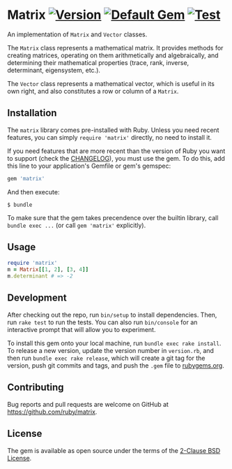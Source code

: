 # Matrix [![Version](https://badge.fury.io/rb/matrix.svg)](https://badge.fury.io/rb/matrix) [![Default Gem](https://img.shields.io/badge/stdgem-default-9c1260.svg)](https://stdgems.org/matrix/)  [![Test](https://github.com/ruby/matrix/workflows/test/badge.svg)](https://github.com/ruby/matrix/actions?query=workflow%3Atest)

An implementation of `Matrix` and `Vector` classes.

The `Matrix` class represents a mathematical matrix. It provides methods for creating matrices, operating on them arithmetically and algebraically, and determining their mathematical properties (trace, rank, inverse, determinant, eigensystem, etc.).

The `Vector` class represents a mathematical vector, which is useful in its own right, and also constitutes a row or column of a `Matrix`.

## Installation

The `matrix` library comes pre-installed with Ruby. Unless you need recent features, you can simply `require 'matrix'` directly, no need to install it.

If you need features that are more recent than the version of Ruby you want to support (check the [CHANGELOG](CHANGELOG.md)), you must use the gem. To do this, add this line to your application's Gemfile or gem's gemspec:

```ruby
gem 'matrix'
```

And then execute:

    $ bundle

To make sure that the gem takes precendence over the builtin library, call `bundle exec ...` (or call `gem 'matrix'` explicitly).

## Usage

```ruby
require 'matrix'
m = Matrix[[1, 2], [3, 4]]
m.determinant # => -2
```

## Development

After checking out the repo, run `bin/setup` to install dependencies. Then, run `rake test` to run the tests. You can also run `bin/console` for an interactive prompt that will allow you to experiment.

To install this gem onto your local machine, run `bundle exec rake install`. To release a new version, update the version number in `version.rb`, and then run `bundle exec rake release`, which will create a git tag for the version, push git commits and tags, and push the `.gem` file to [rubygems.org](https://rubygems.org).

## Contributing

Bug reports and pull requests are welcome on GitHub at https://github.com/ruby/matrix.

## License

The gem is available as open source under the terms of the [2-Clause BSD License](https://opensource.org/licenses/BSD-2-Clause).
